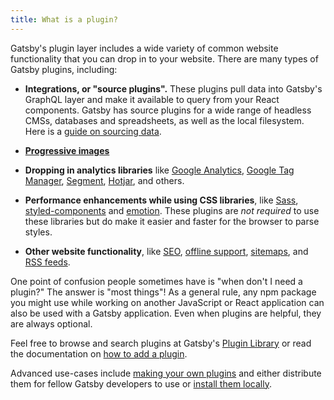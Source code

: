 ```yaml
---
title: What is a plugin?
---
```


Gatsby's plugin layer includes a wide variety of common website functionality that you can drop in to your website. There are many types of Gatsby plugins, including:

- **Integrations, or "source plugins".** These plugins pull data into Gatsby's GraphQL layer and make it available to query from your React components. Gatsby has source plugins for a wide range of headless CMSs, databases and spreadsheets, as well as the local filesystem. Here is a [guide on sourcing data](https://www.gatsbyjs.com/docs/how-to/sourcing-data/).

- **[Progressive images](/plugins/gatsby-plugin-image/?=gatsby-plugin-image)**

- **Dropping in analytics libraries** like [Google Analytics](/plugins/gatsby-plugin-google-analytics/), [Google Tag Manager](/plugins/gatsby-plugin-google-tagmanager), [Segment](/plugins/gatsby-plugin-segment-js), [Hotjar](/plugins/gatsby-plugin-hotjar/), and others.

- **Performance enhancements while using CSS libraries**, like [Sass](/plugins/gatsby-plugin-sass/?=sass), [styled-components](/plugins/gatsby-plugin-styled-components/?=styled-comp) and [emotion](plugins/gatsby-plugin-emotion/?=emotion). These plugins are _not required_ to use these libraries but do make it easier and faster for the browser to parse styles.

- **Other website functionality**, like [SEO](/plugins/?=seo), [offline support](/plugins/gatsby-plugin-offline/), [sitemaps](/plugins/gatsby-plugin-sitemap/), and [RSS feeds](/plugins/gatsby-plugin-feed/).

One point of confusion people sometimes have is "when don't I need a plugin?" The answer is "most things"! As a general rule, any npm package you might use while working on another JavaScript or React application can also be used with a Gatsby application. Even when plugins are helpful, they are always optional.

Feel free to browse and search plugins at Gatsby's [Plugin Library](/plugins/) or read the documentation on [how to add a plugin](/docs/how-to/plugins-and-themes/using-a-plugin-in-your-site/).

Advanced use-cases include [making your own plugins](/docs/creating-plugins/) and either distribute them for fellow Gatsby developers to use or [install them locally](/docs/loading-plugins-from-your-local-plugins-folder/).
